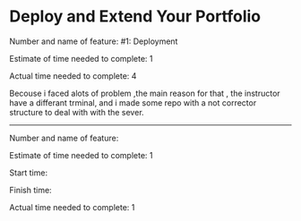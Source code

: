 # Deploy and Extend Your Portfolio

Number and name of feature: #1: Deployment

Estimate of time needed to complete: 1


Actual time needed to complete: 4

Becouse i faced alots of problem ,the main reason for that , the instructor have a differant trminal, 
and i made some repo with a not corrector structure to deal with with the sever.


**************************************************************************************************

Number and name of feature: 

Estimate of time needed to complete: 1

Start time: 

Finish time: 

Actual time needed to complete: 1

